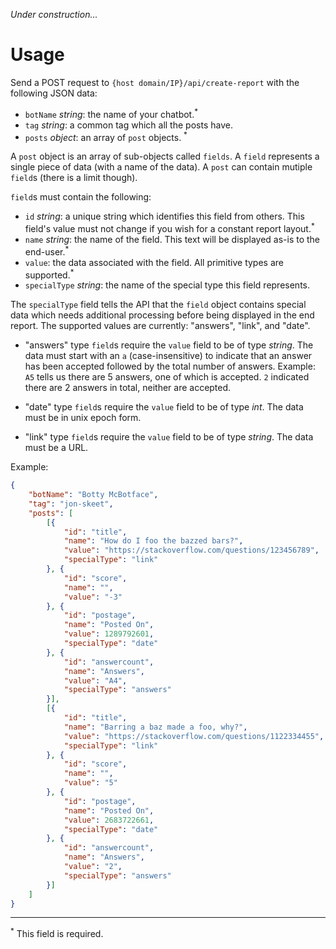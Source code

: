 *Under construction...*

# Usage

Send a POST request to `{host domain/IP}/api/create-report` with the following JSON data:

 - `botName` *string*: the name of your chatbot.<sup>*</sup>
 - `tag` *string*: a common tag which all the posts have.
 - `posts` *object*: an array of `post` objects. <sup>*</sup>

A `post` object is an array of sub-objects called `fields`. A `field` represents a single piece of data (with a name of the data). A `post` can contain mutiple `field`s (there is a limit though).

`field`s must contain the following:

 - `id` *string*: a unique string which identifies this field from others. This field's value must not change if you wish for a constant report layout.<sup>*</sup>
 - `name` *string*: the name of the field. This text will be displayed as-is to the end-user.<sup>*</sup>
 - `value`: the data associated with the field. All primitive types are supported.<sup>*</sup>
 - `specialType` *string*: the name of the special type this field represents.

The `specialType` field tells the API that the `field` object contains special data which needs additional processing before being displayed in the end report. The supported values are currently: "answers", "link", and "date".

 - "answers" type `field`s require the `value` field to be of type *string*. The data must start with an `a` (case-insensitive) to indicate that an answer has been accepted followed by the total number of answers. Example: `A5` tells us there are 5 answers, one of which is accepted. `2` indicated there are 2 answers in total, neither are accepted.

 - "date" type `field`s require the `value` field to be of type *int*. The data must be in unix epoch form.

 - "link" type `field`s require the `value` field to be of type *string*. The data must be a URL.

Example:

```json
{
    "botName": "Botty McBotface",
    "tag": "jon-skeet",
    "posts": [
        [{
            "id": "title",
            "name": "How do I foo the bazzed bars?",
            "value": "https://stackoverflow.com/questions/123456789",
            "specialType": "link"
        }, {
            "id": "score",
            "name": "",
            "value": "-3"
        }, {
            "id": "postage",
            "name": "Posted On",
            "value": 1289792601,
            "specialType": "date"
        }, {
            "id": "answercount",
            "name": "Answers",
            "value": "A4",
            "specialType": "answers"
        }],
        [{
            "id": "title",
            "name": "Barring a baz made a foo, why?",
            "value": "https://stackoverflow.com/questions/1122334455",
            "specialType": "link"
        }, {
            "id": "score",
            "name": "",
            "value": "5"
        }, {
            "id": "postage",
            "name": "Posted On",
            "value": 2683722661,
            "specialType": "date"
        }, {
            "id": "answercount",
            "name": "Answers",
            "value": "2",
            "specialType": "answers"
        }]
    ]
}
```
 
 -----
 
 <sup>*</sup> This field is required.
